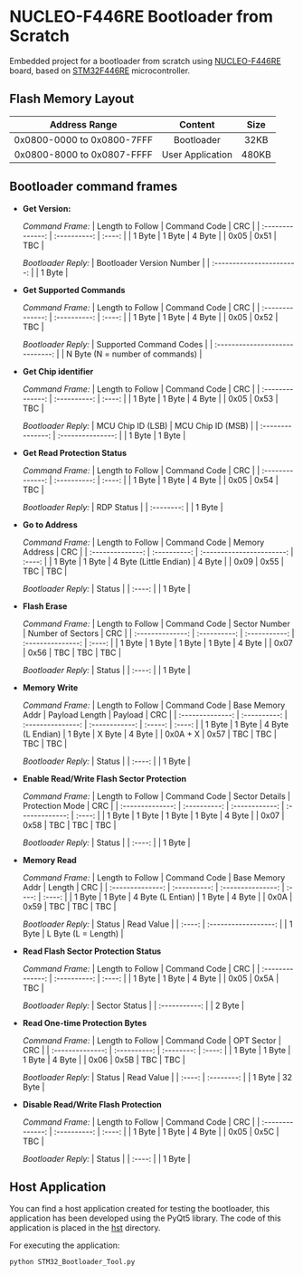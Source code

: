 # NUCLEO-F446RE Bootloader from Scratch
Embedded project for a bootloader from scratch using [NUCLEO-F446RE](https://www.st.com/en/evaluation-tools/nucleo-f446re.html) board, based on [STM32F446RE](https://www.st.com/en/microcontrollers-microprocessors/stm32f446re.html) microcontroller.



## Flash Memory Layout
| Address Range              | Content          | Size  |
|:--------------------------:|:----------------:|:-----:|
| 0x0800-0000 to 0x0800-7FFF | Bootloader       | 32KB  |
| 0x0800-8000 to 0x0807-FFFF | User Application | 480KB |

## Bootloader command frames

- **Get Version:**

  *Command Frame:*
  | Length to Follow | Command Code | CRC    |
  | :--------------: | :----------: | :----: |
  | 1 Byte           | 1 Byte       | 4 Byte |
  | 0x05             | 0x51         | TBC    |

  *Bootloader Reply:*
  | Bootloader Version Number |
  | :-----------------------: |
  | 1 Byte                    |
  
- **Get Supported Commands**
  
  *Command Frame:*
  | Length to Follow | Command Code | CRC    |
  | :--------------: | :----------: | :----: |
  | 1 Byte           | 1 Byte       | 4 Byte |
  | 0x05             | 0x52         | TBC    |
  
  *Bootloader Reply:*
  | Supported Command Codes         |
  | :-----------------------------: |
  | N Byte (N = number of commands) |

- **Get Chip identifier**

  *Command Frame:*
  | Length to Follow | Command Code | CRC    |
  | :--------------: | :----------: | :----: |
  | 1 Byte           | 1 Byte       | 4 Byte |
  | 0x05             | 0x53         | TBC    |

  *Bootloader Reply:*
  | MCU Chip ID (LSB) | MCU Chip ID (MSB) |
  | :---------------: | :---------------: |
  | 1 Byte            | 1 Byte            |

- **Get Read Protection Status**

  *Command Frame:*
  | Length to Follow | Command Code | CRC    |
  | :--------------: | :----------: | :----: |
  | 1 Byte           | 1 Byte       | 4 Byte |
  | 0x05             | 0x54         | TBC    |

  *Bootloader Reply:*
  | RDP Status |
  | :--------: |
  | 1 Byte     |

- **Go to Address**

  *Command Frame:*
  | Length to Follow | Command Code | Memory Address            | CRC    |
  | :--------------: | :----------: | :-----------------------: | :----: |
  | 1 Byte           | 1 Byte       | 4 Byte (Little Endian)    | 4 Byte |
  | 0x09             | 0x55         | TBC                       | TBC    |

  *Bootloader Reply:*
  | Status |
  | :----: |
  | 1 Byte |

- **Flash Erase**

  *Command Frame:*
  | Length to Follow | Command Code | Sector Number | Number of Sectors | CRC    |
  | :--------------: | :----------: | :-----------: | :---------------: | :----: |
  | 1 Byte           | 1 Byte       | 1 Byte        | 1 Byte            | 4 Byte |
  | 0x07             | 0x56         | TBC           | TBC               | TBC    |

  *Bootloader Reply:*
  | Status |
  | :----: |
  | 1 Byte |

- **Memory Write**

  *Command Frame:*
  | Length to Follow | Command Code | Base Memory Addr  | Payload Length | Payload | CRC    |
  | :--------------: | :----------: | :---------------: | :------------: | :-----: | :----: |
  | 1 Byte           | 1 Byte       | 4 Byte (L Endian) | 1 Byte         | X Byte  | 4 Byte |
  | 0x0A + X         | 0x57         | TBC               | TBC            | TBC     | TBC    |

  *Bootloader Reply:*
  | Status |
  | :----: |
  | 1 Byte |

- **Enable Read/Write Flash Sector Protection**

  *Command Frame:*
  | Length to Follow | Command Code | Sector Details | Protection Mode | CRC    |
  | :--------------: | :----------: | :------------: | :-------------: | :----: |
  | 1 Byte           | 1 Byte       | 1 Byte         | 1 Byte          | 4 Byte |
  | 0x07             | 0x58         | TBC            | TBC             | TBC    |

  *Bootloader Reply:*
  | Status |
  | :----: |
  | 1 Byte |

- **Memory Read**

  *Command Frame:*
  | Length to Follow | Command Code | Base Memory Addr  | Length | CRC    |
  | :--------------: | :----------: | :---------------: | :----: | :----: |
  | 1 Byte           | 1 Byte       | 4 Byte (L Entian) | 1 Byte | 4 Byte |
  | 0x0A             | 0x59         | TBC               | TBC    | TBC    |

  *Bootloader Reply:*
  | Status | Read Value           |
  | :----: | :------------------: |
  | 1 Byte | L Byte (L = Length)  |

- **Read Flash Sector Protection Status**

  *Command Frame:*
  | Length to Follow | Command Code | CRC    |
  | :--------------: | :----------: | :----: |
  | 1 Byte           | 1 Byte       | 4 Byte |
  | 0x05             | 0x5A         | TBC    |

  *Bootloader Reply:*
  | Sector Status |
  | :-----------: |
  | 2 Byte        |

- **Read One-time Protection Bytes**

  *Command Frame:*
  | Length to Follow | Command Code | OPT Sector | CRC    |
  | :--------------: | :----------: | :--------: | :----: |
  | 1 Byte           | 1 Byte       | 1 Byte     | 4 Byte |
  | 0x06             | 0x5B         | TBC        | TBC    |

  *Bootloader Reply:*
  | Status | Read Value |
  | :----: | :--------: |
  | 1 Byte | 32 Byte    |

- **Disable Read/Write Flash Protection**

  *Command Frame:*
  | Length to Follow | Command Code | CRC    |
  | :--------------: | :----------: | :----: |
  | 1 Byte           | 1 Byte       | 4 Byte |
  | 0x05             | 0x5C         | TBC    |

  *Bootloader Reply:*
  | Status |
  | :----: |
  | 1 Byte |

## Host Application

You can find a host application created for testing the bootloader, this application has been developed using the PyQt5 library. The code of this application is placed in the [hst](hst) directory.

For executing the application:
```console
python STM32_Bootloader_Tool.py
```
